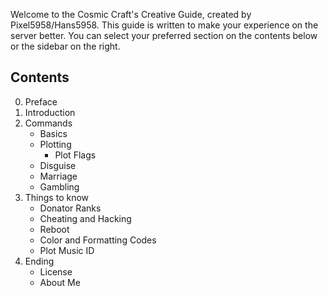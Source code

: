 Welcome to the Cosmic Craft's Creative Guide, created by Pixel5958/Hans5958. This guide is written to make your experience on the server better. You can select your preferred section on the contents below or the sidebar on the right.

## Contents

0. Preface
1. Introduction
2. Commands
    - Basics
    - Plotting
        - Plot Flags
    - Disguise
    - Marriage
    - Gambling
3. Things to know
    - Donator Ranks
    - Cheating and Hacking
    - Reboot
    - Color and Formatting Codes
    - Plot Music ID
4. Ending
    - License
    - About Me
